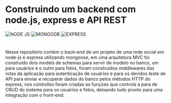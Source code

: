 # Construindo um backend com node.js, express e API REST

<div style='display: inline-block'>
  <img aling='center' alt= 'NODE JS' src='https://img.shields.io/badge/Node.js-43853D?style=for-the-badge&logo=node.js&logoColor=white'/>
  <img aling='center' alt= 'MONGODB' src='https://img.shields.io/badge/MongoDB-4EA94B?style=for-the-badge&logo=mongodb&logoColor=white'/>
  <img aling='center' alt= 'EXPRESS' src='https://img.shields.io/badge/Express.js-404D59?style=for-the-badge'/>
</div><br>

#

Nesse repositório contém o back-end de um projeto de uma rede social em node-js e express utilizando mongoose, 
em uma arquitetura MVC foi construído dois models de schemas para servir de modelo no banco, um para usuários e o outro para fotos,
foram construídos middlewares das rotas da aplicação para autenticação de usuários e para os devidos teste de API para enviar e recuperar dados do 
banco pelos métodos HTTP do express, nos controlles foram criadas as funções que controla a para de CRUD do sistema para os usuários e fotos, deixando tudo
pronto para uma integração com o front-end.
